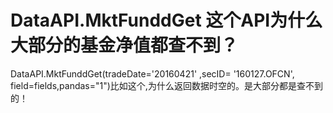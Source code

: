 # DataAPI.MktFunddGet 这个API为什么大部分的基金净值都查不到？

DataAPI.MktFunddGet(tradeDate='20160421' ,secID= '160127.OFCN', field=fields,pandas="1")比如这个,为什么返回数据时空的。是大部分都是查不到的！
